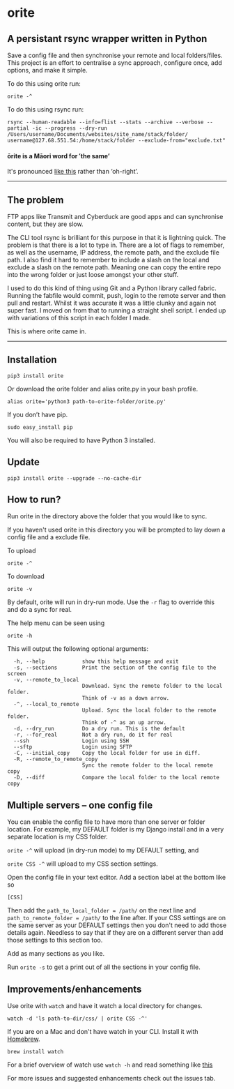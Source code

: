 # orite 
## A persistant rsync wrapper written in Python

Save a config file and then synchronise your remote and local folders/files. This project is an effort to centralise a sync approach, configure once, add options, and make it simple.

To do this using orite run:

    orite -^ 

To do this using rsync run:

    rsync --human-readable --info=flist --stats --archive --verbose --partial -ic --progress --dry-run /Users/username/Documents/websites/site_name/stack/folder/ username@127.68.551.54:/home/stack/folder --exclude-from="exclude.txt"


#### ōrite is a Māori word for ʻthe same’
It's pronounced [like this](https://s3.amazonaws.com/media.tewhanake.maori.nz/dictionary/4802.mp3) rather than ‘oh-right’.

***

## The problem

FTP apps like Transmit and Cyberduck are good apps and can synchronise content, but they are slow.

The CLI tool rsync is brilliant for this purpose in that it is lightning quick. The problem is that there is a lot to type in. There are a lot of flags to remember, as well as the username, IP address, the remote path, and the exclude file path. I also find it hard to remember to include a slash on the local and exclude a slash on the remote path. Meaning one can copy the entire repo into the wrong folder or just loose amongst your other stuff.

I used to do this kind of thing using Git and a Python library called fabric. Running the fabfile would commit, push, login to the remote server and then pull and restart. Whilst it was accurate it was a little clunky and again not super fast. I moved on from that to running a straight shell script. I ended up with variations of this script in each folder I made. 

This is where orite came in.

***

## Installation

    pip3 install orite

Or download the orite folder and alias orite.py in your bash profile.

    alias orite='python3 path-to-orite-folder/orite.py'
    
If you don’t have pip.

	sudo easy_install pip

You will also be required to have Python 3 installed.

## Update

	pip3 install orite --upgrade --no-cache-dir


## How to run?
Run orite in the directory above the folder that you would like to sync.

If you haven't used orite in this directory you will be prompted to lay down a config file and a exclude file.

To upload

    orite -^ 

To download

    orite -v

By default, orite will run in dry-run mode. Use the `-r` flag to override this and do a sync for real.

The help menu can be seen using

    orite -h

This will output the following optional arguments:
```
  -h, --help            show this help message and exit
  -s, --sections        Print the section of the config file to the screen
  -v, --remote_to_local
                        Download. Sync the remote folder to the local folder.
                        Think of -v as a down arrow.
  -^, --local_to_remote
                        Upload. Sync the local folder to the remote folder.
                        Think of -^ as an up arrow.
  -d, --dry_run         Do a dry run. This is the default
  -r, --for_real        Not a dry run, do it for real
  --ssh                 Login using SSH
  --sftp                Login using SFTP
  -C, --initial_copy    Copy the local folder for use in diff.
  -R, --remote_to_remote_copy
                        Sync the remote folder to the local remote copy
  -D, --diff            Compare the local folder to the local remote copy
```


## Multiple servers – one config file

You can enable the config file to have more than one server or folder location. For example, my DEFAULT folder is my Django install and in a very separate location is my CSS folder. 

`orite -^` will upload (in dry-run mode) to my DEFAULT setting, and 

`orite CSS -^` will upload to my CSS section settings. 

Open the config file in your text editor. Add a section label at the bottom like so

`[CSS]`

Then add the `path_to_local_folder = /path/` on the next line and `path_to_remote_folder = /path/` to the line after. If your CSS settings are on the same server as your DEFAULT settings then you don't need to add those details again. Needless to say that if they are on a different server than add those settings to this section too.

Add as many sections as you like.

Run `orite -s` to get a print out of all the sections in your config file.


## Improvements/enhancements

Use orite with `watch` and have it watch a local directory for changes.

    watch -d 'ls path-to-dir/css/ | orite CSS -^'

If you are on a Mac and don't have watch in your CLI. Install it with [Homebrew](https://brew.sh/).

	brew install watch

For a brief overview of watch use `watch -h` and read something like [this](http://www.linfo.org/watch.html)

For more issues and suggested enhancements check out the issues tab.

